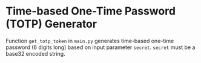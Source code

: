 # Time-based One-Time Password (TOTP) Generator

Function `get_totp_token` in `main.py` generates time-based one-time password (6 digits long) based on input parameter `secret`. `secret` must be a base32 encoded string.
